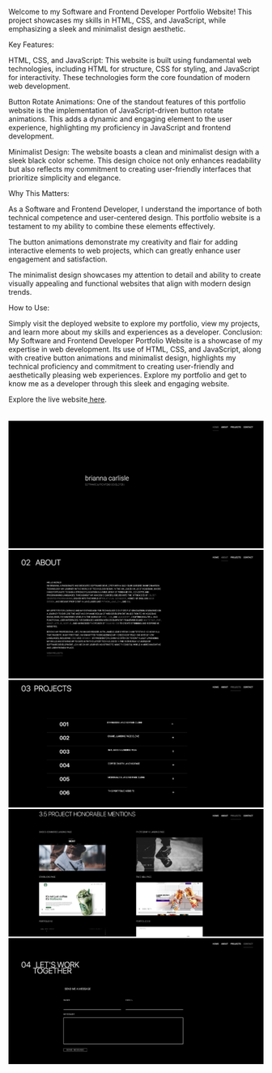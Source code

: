 Welcome to my Software and Frontend Developer Portfolio Website! This project showcases my skills in HTML, CSS, and JavaScript, while emphasizing a sleek and minimalist design aesthetic.

Key Features:

HTML, CSS, and JavaScript: This website is built using fundamental web technologies, including HTML for structure, CSS for styling, and JavaScript for interactivity. These technologies form the core foundation of modern web development.

Button Rotate Animations: One of the standout features of this portfolio website is the implementation of JavaScript-driven button rotate animations. This adds a dynamic and engaging element to the user experience, highlighting my proficiency in JavaScript and frontend development.

Minimalist Design: The website boasts a clean and minimalist design with a sleek black color scheme. This design choice not only enhances readability but also reflects my commitment to creating user-friendly interfaces that prioritize simplicity and elegance.

Why This Matters:

As a Software and Frontend Developer, I understand the importance of both technical competence and user-centered design. This portfolio website is a testament to my ability to combine these elements effectively.

The button animations demonstrate my creativity and flair for adding interactive elements to web projects, which can greatly enhance user engagement and satisfaction.

The minimalist design showcases my attention to detail and ability to create visually appealing and functional websites that align with modern design trends.

How to Use:

Simply visit the deployed website to explore my portfolio, view my projects, and learn more about my skills and experiences as a developer.
Conclusion:
My Software and Frontend Developer Portfolio Website is a showcase of my expertise in web development. Its use of HTML, CSS, and JavaScript, along with creative button animations and minimalist design, highlights my technical proficiency and commitment to creating user-friendly and aesthetically pleasing web experiences. Explore my portfolio and get to know me as a developer through this sleek and engaging website.


Explore the live website[ here](https://carlislebrianna.com/).
<br>
<br>
<br>
![](images/bc-final-1.jpg)
![](images/bc-final-2.jpg)
![](images/bc-final-3.jpg)
![](images/bc-final-4.jpg)
![](images/bc-final-5.jpg)

